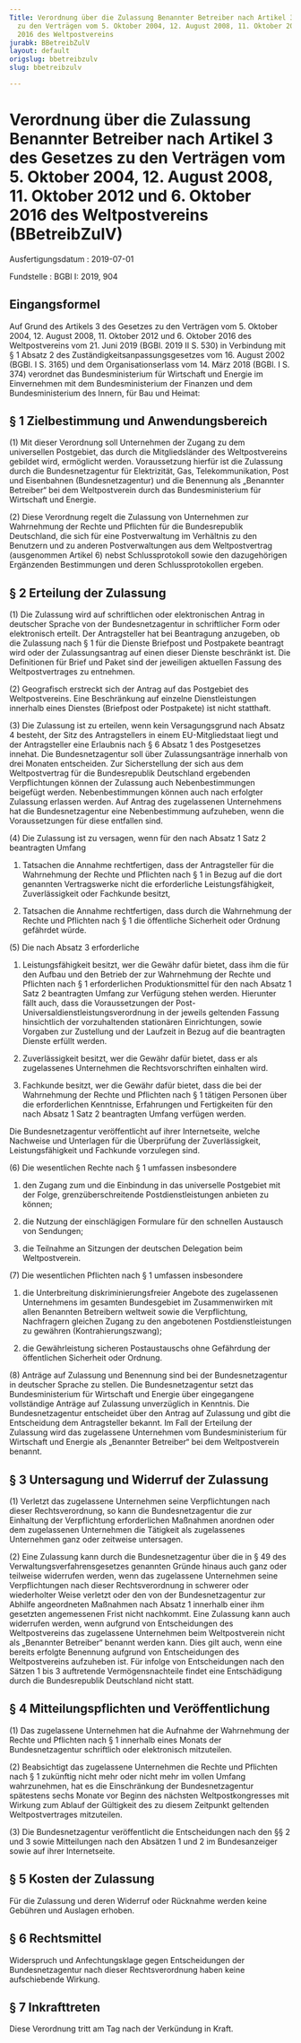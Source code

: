 ```yaml
---
Title: Verordnung über die Zulassung Benannter Betreiber nach Artikel 3 des Gesetzes
  zu den Verträgen vom 5. Oktober 2004, 12. August 2008, 11. Oktober 2012 und 6. Oktober
  2016 des Weltpostvereins
jurabk: BBetreibZulV
layout: default
origslug: bbetreibzulv
slug: bbetreibzulv

---
```


# Verordnung über die Zulassung Benannter Betreiber nach Artikel 3 des Gesetzes zu den Verträgen vom 5. Oktober 2004, 12. August 2008, 11. Oktober 2012 und 6. Oktober 2016 des Weltpostvereins (BBetreibZulV)

Ausfertigungsdatum
:   2019-07-01

Fundstelle
:   BGBl I: 2019, 904


## Eingangsformel

Auf Grund des Artikels 3 des Gesetzes zu den Verträgen vom 5. Oktober 2004, 12. August 2008, 11. Oktober 2012 und 6. Oktober 2016 des Weltpostvereins vom 21. Juni 2019 (BGBl. 2019 II S. 530) in Verbindung mit § 1 Absatz 2 des Zuständigkeitsanpassungsgesetzes vom 16. August 2002 (BGBl. I S. 3165) und dem Organisationserlass vom 14. März 2018 (BGBl. I S. 374) verordnet das Bundesministerium für Wirtschaft und Energie im Einvernehmen mit dem Bundesministerium der Finanzen und dem Bundesministerium des Innern, für Bau und Heimat:


## § 1 Zielbestimmung und Anwendungsbereich

(1) Mit dieser Verordnung soll Unternehmen der Zugang zu dem universellen Postgebiet, das durch die Mitgliedsländer des Weltpostvereins gebildet wird, ermöglicht werden. Voraussetzung hierfür ist die Zulassung durch die Bundesnetzagentur für Elektrizität, Gas, Telekommunikation, Post und Eisenbahnen (Bundesnetzagentur) und die Benennung als „Benannter Betreiber“ bei dem Weltpostverein durch das Bundesministerium für Wirtschaft und Energie.

(2) Diese Verordnung regelt die Zulassung von Unternehmen zur Wahrnehmung der Rechte und Pflichten für die Bundesrepublik Deutschland, die sich für eine Postverwaltung im Verhältnis zu den Benutzern und zu anderen Postverwaltungen aus dem Weltpostvertrag (ausgenommen Artikel 6) nebst Schlussprotokoll sowie den dazugehörigen Ergänzenden Bestimmungen und deren Schlussprotokollen ergeben.


## § 2 Erteilung der Zulassung

(1) Die Zulassung wird auf schriftlichen oder elektronischen Antrag in deutscher Sprache von der Bundesnetzagentur in schriftlicher Form oder elektronisch erteilt. Der Antragsteller hat bei Beantragung anzugeben, ob die Zulassung nach § 1 für die Dienste Briefpost und Postpakete beantragt wird oder der Zulassungsantrag auf einen dieser Dienste beschränkt ist. Die Definitionen für Brief und Paket sind der jeweiligen aktuellen Fassung des Weltpostvertrages zu entnehmen.

(2) Geografisch erstreckt sich der Antrag auf das Postgebiet des Weltpostvereins. Eine Beschränkung auf einzelne Dienstleistungen innerhalb eines Dienstes (Briefpost oder Postpakete) ist nicht statthaft.

(3) Die Zulassung ist zu erteilen, wenn kein Versagungsgrund nach Absatz 4 besteht, der Sitz des Antragstellers in einem EU-Mitgliedstaat liegt und der Antragsteller eine Erlaubnis nach § 6 Absatz 1 des Postgesetzes innehat. Die Bundesnetzagentur soll über Zulassungsanträge innerhalb von drei Monaten entscheiden. Zur Sicherstellung der sich aus dem Weltpostvertrag für die Bundesrepublik Deutschland ergebenden Verpflichtungen können der Zulassung auch Nebenbestimmungen beigefügt werden. Nebenbestimmungen können auch nach erfolgter Zulassung erlassen werden. Auf Antrag des zugelassenen Unternehmens hat die Bundesnetzagentur eine Nebenbestimmung aufzuheben, wenn die Voraussetzungen für diese entfallen sind.

(4) Die Zulassung ist zu versagen, wenn für den nach Absatz 1 Satz 2 beantragten Umfang

1.  Tatsachen die Annahme rechtfertigen, dass der Antragsteller für die Wahrnehmung der Rechte und Pflichten nach § 1 in Bezug auf die dort genannten Vertragswerke nicht die erforderliche Leistungsfähigkeit, Zuverlässigkeit oder Fachkunde besitzt,


2.  Tatsachen die Annahme rechtfertigen, dass durch die Wahrnehmung der Rechte und Pflichten nach § 1 die öffentliche Sicherheit oder Ordnung gefährdet würde.




(5) Die nach Absatz 3 erforderliche

1.  Leistungsfähigkeit besitzt, wer die Gewähr dafür bietet, dass ihm die für den Aufbau und den Betrieb der zur Wahrnehmung der Rechte und Pflichten nach § 1 erforderlichen Produktionsmittel für den nach Absatz 1 Satz 2 beantragten Umfang zur Verfügung stehen werden. Hierunter fällt auch, dass die Voraussetzungen der Post-Universaldienstleistungsverordnung in der jeweils geltenden Fassung hinsichtlich der vorzuhaltenden stationären Einrichtungen, sowie Vorgaben zur Zustellung und der Laufzeit in Bezug auf die beantragten Dienste erfüllt werden.


2.  Zuverlässigkeit besitzt, wer die Gewähr dafür bietet, dass er als zugelassenes Unternehmen die Rechtsvorschriften einhalten wird.


3.  Fachkunde besitzt, wer die Gewähr dafür bietet, dass die bei der Wahrnehmung der Rechte und Pflichten nach § 1 tätigen Personen über die erforderlichen Kenntnisse, Erfahrungen und Fertigkeiten für den nach Absatz 1 Satz 2 beantragten Umfang verfügen werden.



Die Bundesnetzagentur veröffentlicht auf ihrer Internetseite, welche Nachweise und Unterlagen für die Überprüfung der Zuverlässigkeit, Leistungsfähigkeit und Fachkunde vorzulegen sind.

(6) Die wesentlichen Rechte nach § 1 umfassen insbesondere

1.  den Zugang zum und die Einbindung in das universelle Postgebiet mit der Folge, grenzüberschreitende Postdienstleistungen anbieten zu können;


2.  die Nutzung der einschlägigen Formulare für den schnellen Austausch von Sendungen;


3.  die Teilnahme an Sitzungen der deutschen Delegation beim Weltpostverein.




(7) Die wesentlichen Pflichten nach § 1 umfassen insbesondere

1.  die Unterbreitung diskriminierungsfreier Angebote des zugelassenen Unternehmens im gesamten Bundesgebiet im Zusammenwirken mit allen Benannten Betreibern weltweit sowie die Verpflichtung, Nachfragern gleichen Zugang zu den angebotenen Postdienstleistungen zu gewähren (Kontrahierungszwang);


2.  die Gewährleistung sicheren Postaustauschs ohne Gefährdung der öffentlichen Sicherheit oder Ordnung.




(8) Anträge auf Zulassung und Benennung sind bei der Bundesnetzagentur in deutscher Sprache zu stellen. Die Bundesnetzagentur setzt das Bundesministerium für Wirtschaft und Energie über eingegangene vollständige Anträge auf Zulassung unverzüglich in Kenntnis. Die Bundesnetzagentur entscheidet über den Antrag auf Zulassung und gibt die Entscheidung dem Antragsteller bekannt. Im Fall der Erteilung der Zulassung wird das zugelassene Unternehmen vom Bundesministerium für Wirtschaft und Energie als „Benannter Betreiber“ bei dem Weltpostverein benannt.


## § 3 Untersagung und Widerruf der Zulassung

(1) Verletzt das zugelassene Unternehmen seine Verpflichtungen nach dieser Rechtsverordnung, so kann die Bundesnetzagentur die zur Einhaltung der Verpflichtung erforderlichen Maßnahmen anordnen oder dem zugelassenen Unternehmen die Tätigkeit als zugelassenes Unternehmen ganz oder zeitweise untersagen.

(2) Eine Zulassung kann durch die Bundesnetzagentur über die in § 49 des Verwaltungsverfahrensgesetzes genannten Gründe hinaus auch ganz oder teilweise widerrufen werden, wenn das zugelassene Unternehmen seine Verpflichtungen nach dieser Rechtsverordnung in schwerer oder wiederholter Weise verletzt oder den von der Bundesnetzagentur zur Abhilfe angeordneten Maßnahmen nach Absatz 1 innerhalb einer ihm gesetzten angemessenen Frist nicht nachkommt. Eine Zulassung kann auch widerrufen werden, wenn aufgrund von Entscheidungen des Weltpostvereins das zugelassene Unternehmen beim Weltpostverein nicht als „Benannter Betreiber“ benannt werden kann. Dies gilt auch, wenn eine bereits erfolgte Benennung aufgrund von Entscheidungen des Weltpostvereins aufzuheben ist. Für infolge von Entscheidungen nach den Sätzen 1 bis 3 auftretende Vermögensnachteile findet eine Entschädigung durch die Bundesrepublik Deutschland nicht statt.


## § 4 Mitteilungspflichten und Veröffentlichung

(1) Das zugelassene Unternehmen hat die Aufnahme der Wahrnehmung der Rechte und Pflichten nach § 1 innerhalb eines Monats der Bundesnetzagentur schriftlich oder elektronisch mitzuteilen.

(2) Beabsichtigt das zugelassene Unternehmen die Rechte und Pflichten nach § 1 zukünftig nicht mehr oder nicht mehr im vollen Umfang wahrzunehmen, hat es die Einschränkung der Bundesnetzagentur spätestens sechs Monate vor Beginn des nächsten Weltpostkongresses mit Wirkung zum Ablauf der Gültigkeit des zu diesem Zeitpunkt geltenden Weltpostvertrages mitzuteilen.

(3) Die Bundesnetzagentur veröffentlicht die Entscheidungen nach den §§ 2 und 3 sowie Mitteilungen nach den Absätzen 1 und 2 im Bundesanzeiger sowie auf ihrer Internetseite.


## § 5 Kosten der Zulassung

Für die Zulassung und deren Widerruf oder Rücknahme werden keine Gebühren und Auslagen erhoben.


## § 6 Rechtsmittel

Widerspruch und Anfechtungsklage gegen Entscheidungen der Bundesnetzagentur nach dieser Rechtsverordnung haben keine aufschiebende Wirkung.


## § 7 Inkrafttreten

Diese Verordnung tritt am Tag nach der Verkündung in Kraft.

